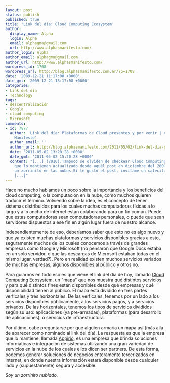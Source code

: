 ```yaml
---
layout: post
status: publish
published: true
title: 'Link del día: Cloud Computing Ecosystem'
author:
  display_name: Alpha
  login: Alpha
  email: alphagma@gmail.com
  url: http://www.alphasmanifesto.com/
author_login: Alpha
author_email: alphagma@gmail.com
author_url: http://www.alphasmanifesto.com/
wordpress_id: 1708
wordpress_url: http://blog.alphasmanifesto.com.ar/?p=1708
date: '2009-12-21 11:17:08 +0000'
date_gmt: '2009-12-21 13:17:08 +0000'
categories:
- Link del día
- Technology
tags:
- descentralización
- Google
- cloud computing
- Microsoft
comments:
- id: 7877
  author: 'Link del día: Plataformas de Cloud presentes y por venir | Alpha''s
    Manifesto'
  author_email: ''
  author_url: http://blog.alphasmanifesto.com/2011/05/02/link-del-dia-plataformas-de-cloud-presentes-y-por-venir/
  date: '2011-05-02 13:20:28 +0000'
  date_gmt: '2011-05-02 15:20:28 +0000'
  content: "[...] (2010).Tampoco se olviden de checkear Cloud Computing Ecosystem,
    que lo mantienen actualizado desde aquél post en diciembre del 2009.Soy
    un zorrinito en las nubes.Si te gustó el post, invitame un cafecito.Posts
    [...]"
---
```


Hace no mucho hablamos un poco sobre la importancia y los beneficios del cloud computing, o la computación en la nube, como muchos quieren traducir el término. Volviendo sobre la idea, es el concepto de tener sistemas distribuidos para los cuales muchas computadoras físicas a lo largo y a lo ancho de internet están colaborando para un fin común. Puede que estas computadoras sean computadoras personales, o puede que sean servidores dispuestos a ese fin en algún lugar fuera de nuestro alcance.

Independientemente de eso, deberíamos saber que esto no es algo nuevo y que ya existen muchas plataformas y servicios disponibles gracias a esto, seguramente muchos de los cuales conocemos a través de grandes empresas como Google y Microsoft (no pensaron que Google Docs estaba en un solo servidor, o que las descargas de Microsoft estaban todas en el mismo lugar, verdad?). Pero en realidad existen muchos servicios variados de muchas empresas, algunos disponibles al público y otros no.

Para guiarnos en todo eso es que viene el link del día de hoy, llamado [Cloud Computing Ecosystem](http://www.appirio.com/ecosystem/), un "mapa" que nos muestra qué distintos servicios y para qué distintos fines están disponibles desde qué empresas y qué disponibilidad tienen al público. El mapa está dividido en tres partes verticales y tres horizontales. De las verticales, tenemos por un lado a los servicios disponibles públicamente, a los servicios pagos, y a servicios privados. De las horizontales, tenemos los tipos de servicios divididos según su uso: aplicaciones (ya pre-armadas), plataformas (para desarrollo de aplicaciones), o servicios de infraestructura.

Por último, cabe preguntarse por qué alguien armaría un mapa así (más allá de aparecer como nominado al link del día). La respuesta es que la empresa que lo mantiene, llamada [Appirio](http://www.appirio.com/), es una empresa que brinda soluciones informáticas e integración de sistemas utilizando una gran variedad de servicios en la nube de los cuales ellos dicen ser partners. De esta forma, podemos generar soluciones de negocios enteramente tercerizados en internet, en donde nuestra información estará disponible desde cualquier lado y (supuestamente) segura y accesible.

_Soy un zorrinito nublado._
